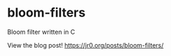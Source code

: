 # bloom-filters
Bloom filter written in C

View the blog post! https://jr0.org/posts/bloom-filters/
